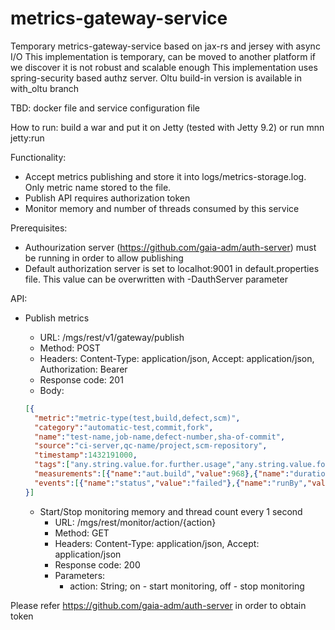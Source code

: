 # metrics-gateway-service
Temporary metrics-gateway-service based on jax-rs and jersey with async I/O
This implementation is temporary, can be moved to another platform if we discover it is not robust and scalable enough
This implementation uses spring-security based authz server. Oltu build-in version is available in with_oltu branch

TBD: docker file and service configuration file

How to run: build a war and put it on Jetty (tested with Jetty 9.2) or run mnn jetty:run

Functionality:
- Accept metrics publishing and store it into logs/metrics-storage.log. Only metric name stored to the file.
- Publish API requires authorization token
- Monitor memory and number of threads consumed by this service

Prerequisites:
- Authourization server (https://github.com/gaia-adm/auth-server) must be running in order to allow publishing
- Default authorization server is set to localhot:9001 in default.properties file. This value can be overwritten with -DauthServer parameter

API:
- Publish metrics 
    - URL: /mgs/rest/v1/gateway/publish
    - Method: POST
    - Headers: Content-Type: application/json, Accept: application/json, Authorization: Bearer <oauth2 token>
    - Response code: 201
    - Body: 
    ``` json
    [{
      "metric":"metric-type(test,build,defect,scm)",
      "category":"automatic-test,commit,fork",
      "name":"test-name,job-name,defect-number,sha-of-commit",
      "source":"ci-server,qc-name/project,scm-repository",
      "timestamp":1432191000,
      "tags":["any.string.value.for.further.usage","any.string.value.for.further.usage"],
      "measurements":[{"name":"aut.build","value":968},{"name":"duration","value":350}],
      "events":[{"name":"status","value":"failed"},{"name":"runBy","value":"admin"}]
    }]
    ```

  - Start/Stop monitoring memory and thread count every 1 second
    - URL: /mgs/rest/monitor/action/{action}
    - Method: GET
    - Headers: Content-Type: application/json, Accept: application/json
    - Response code: 200
    - Parameters:
      - action: String; on - start monitoring, off - stop monitoring
    
Please refer https://github.com/gaia-adm/auth-server in order to obtain token